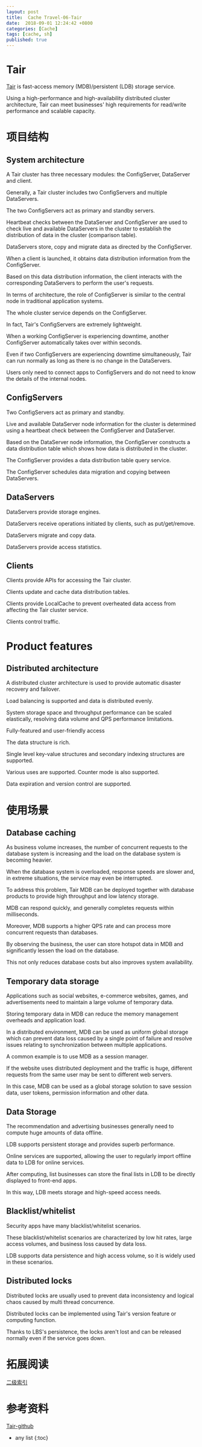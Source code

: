 ```yaml
---
layout: post
title:  Cache Travel-06-Tair
date:  2018-09-01 12:24:42 +0800
categories: [Cache]
tags: [cache, sh]
published: true
---
```


# Tair

[Tair](https://github.com/alibaba/tair) is fast-access memory (MDB)/persistent (LDB) storage service. 

Using a high-performance and high-availability distributed cluster architecture, Tair can meet businesses' high requirements for read/write performance and scalable capacity.

# 项目结构

## System architecture

A Tair cluster has three necessary modules: the ConfigServer, DataServer and client.

Generally, a Tair cluster includes two ConfigServers and multiple DataServers. 

The two ConfigServers act as primary and standby servers. 

Heartbeat checks between the DataServer and ConfigServer are used to check live and available DataServers in the cluster to establish the distribution of data in the cluster (comparison table). 

DataServers store, copy and migrate data as directed by the ConfigServer. 

When a client is launched, it obtains data distribution information from the ConfigServer. 

Based on this data distribution information, the client interacts with the corresponding DataServers to perform the user's requests.

In terms of architecture, the role of ConfigServer is similar to the central node in traditional application systems. 

The whole cluster service depends on the ConfigServer. 

In fact, Tair's ConfigServers are extremely lightweight. 

When a working ConfigServer is experiencing downtime, another ConfigServer automatically takes over within seconds. 

Even if two ConfigServers are experiencing downtime simultaneously, Tair can run normally as long as there is no change in the DataServers. 

Users only need to connect apps to ConfigServers and do not need to know the details of the internal nodes.

## ConfigServers

Two ConfigServers act as primary and standby.

Live and available DataServer node information for the cluster is determined using a heartbeat check between the ConfigServer and DataServer.

Based on the DataServer node information, the ConfigServer constructs a data distribution table which shows how data is distributed in the cluster.

The ConfigServer provides a data distribution table query service.

The ConfigServer schedules data migration and copying between DataServers.

## DataServers

DataServers provide storage engines.

DataServers receive operations initiated by clients, such as put/get/remove.

DataServers migrate and copy data.

DataServers provide access statistics.

## Clients

Clients provide APIs for accessing the Tair cluster.

Clients update and cache data distribution tables.

Clients provide LocalCache to prevent overheated data access from affecting the Tair cluster service.

Clients control traffic.


# Product features

## Distributed architecture

A distributed cluster architecture is used to provide automatic disaster recovery and failover.

Load balancing is supported and data is distributed evenly.

System storage space and throughput performance can be scaled elastically, resolving data volume and QPS performance limitations.

Fully-featured and user-friendly access

The data structure is rich. 

Single level key-value structures and secondary indexing structures are supported.

Various uses are supported. Counter mode is also supported.

Data expiration and version control are supported.

# 使用场景

## Database caching

As business volume increases, the number of concurrent requests to the database system is increasing and the load on the database system is becoming heavier. 

When the database system is overloaded, response speeds are slower and, in extreme situations, the service may even be interrupted. 

To address this problem, Tair MDB can be deployed together with database products to provide high throughput and low latency storage. 

MDB can respond quickly, and generally completes requests within milliseconds. 

Moreover, MDB supports a higher QPS rate and can process more concurrent requests than databases. 

By observing the business, the user can store hotspot data in MDB and significantly lessen the load on the database. 

This not only reduces database costs but also improves system availability.

## Temporary data storage

Applications such as social websites, e-commerce websites, games, and advertisements need to maintain a large volume of temporary data. 

Storing temporary data in MDB can reduce the memory management overheads and application load. 

In a distributed environment, MDB can be used as uniform global storage which can prevent data loss caused by a single point of failure and resolve issues relating to synchronization between multiple applications. 

A common example is to use MDB as a session manager.

If the website uses distributed deployment and the traffic is huge, different requests from the same user may be sent to different web servers. 

In this case, MDB can be used as a global storage solution to save session data, user tokens, permission information and other data.

## Data Storage

The recommendation and advertising businesses generally need to compute huge amounts of data offline. 

LDB supports persistent storage and provides superb performance. 

Online services are supported, allowing the user to regularly import offline data to LDB for online services.

After computing, list businesses can store the final lists in LDB to be directly displayed to front-end apps. 

In this way, LDB meets storage and high-speed access needs.

## Blacklist/whitelist

Security apps have many blacklist/whitelist scenarios. 

These blacklist/whitelist scenarios are characterized by low hit rates, large access volumes, and business loss caused by data loss. 

LDB supports data persistence and high access volume, so it is widely used in these scenarios.

## Distributed locks

Distributed locks are usually used to prevent data inconsistency and logical chaos caused by multi thread concurrence. 

Distributed locks can be implemented using Tair's version feature or computing function. 

Thanks to LBS's persistence, the locks aren't lost and can be released normally even if the service goes down.

# 拓展阅读

[二级索引]()

# 参考资料

[Tair-github](https://github.com/alibaba/tair)

* any list
{:toc}